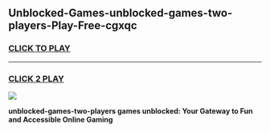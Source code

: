 
## Unblocked-Games-unblocked-games-two-players-Play-Free-cgxqc
<h3>
<a href="https://premium76.site?title=unblocked-games-two-players&ref=23A">CLICK TO PLAY</a></h3>
<hr>

<h3>
<a href="https://premium76.site?title=unblocked-games-two-players&ref=23A">CLICK 2 PLAY</a>
  
</h3>

<a href="https://premium76.site?title=unblocked-games-two-players&ref=23A"><img src="https://clearcache.store/games.png"></a>


**unblocked-games-two-players games unblocked: Your Gateway to Fun and Accessible Online Gaming**
